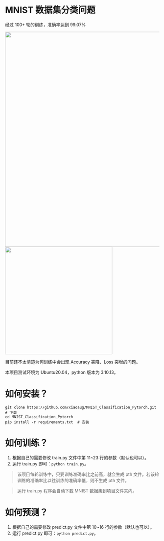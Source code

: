 # MNIST 数据集分类问题

经过 100+ 轮的训练，准确率达到 99.07%

<img src="https://github.com/xiaoaug/MNIST_Classification_Pytorch/assets/39291338/7e88ddc8-58e0-4399-99fe-f9f7d48b8547" width="700">

<img src="https://github.com/xiaoaug/MNIST_Classification_Pytorch/assets/39291338/d991c412-6f1d-40a9-ab0c-73c6c5612938" width="350">

目前还不太清楚为何训练中会出现 Accuracy 突降、Loss 突增的问题。

本项目测试环境为 Ubuntu20.04，python 版本为 3.10.13。

# 如何安装？

```
git clone https://github.com/xiaoaug/MNIST_Classification_Pytorch.git  # 下载
cd MNIST_Classification_Pytorch
pip install -r requirements.txt  # 安装
```

# 如何训练？

1. 根据自己的需要修改 train.py 文件中第 11~23 行的参数（默认也可以）。
2. 运行 train.py 即可：`python train.py`。

> 该项目每轮训练中，只要训练准确率比之前高，就会生成 pth 文件。若该轮训练的准确率比以往训练的准确率低，则不生成 pth 文件。

> 运行 train.py 程序会自动下载 MNIST 数据集到项目文件夹内。

# 如何预测？

1. 根据自己的需要修改 predict.py 文件中第 10~16 行的参数（默认也可以）。
3. 运行 predict.py 即可：`python predict.py`。

